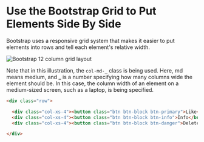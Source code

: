 # Use the Bootstrap Grid to Put Elements Side By Side
Bootstrap uses a responsive grid system that makes it easier to put elements into rows and tell each element's relative width.

![Bootstrap 12 column grid layout](https://www.evernote.com/shard/s116/sh/f0944d97-08b8-4615-8273-a327bf41fb05/de1a3acbceef89ae/deep/0/)

Note that in this illustration, the `col-md-_` class is being used. Here, md means medium, and _ is a number specifying how many columns wide the element should be. In this case, the column width of an element on a medium-sized screen, such as a laptop, is being specified.

```html
<div class="row">

  <div class="col-xs-4"><button class="btn btn-block btn-primary">Like</button></div>
  <div class="col-xs-4"><button class="btn btn-block btn-info">Info</button></div>
  <div class="col-xs-4"><button class="btn btn-block btn-danger">Delete</button></div>

</div>
```
